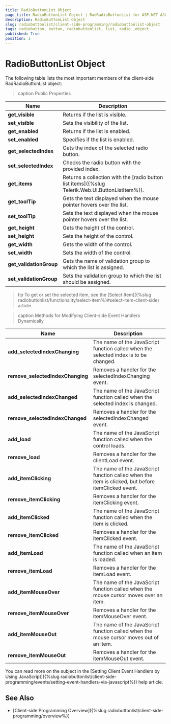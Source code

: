 ```yaml
---
title: RadioButtonList Object
page_title: RadioButtonList Object | RadRadioButtonList for ASP.NET AJAX Documentation
description: RadioButtonList Object
slug: radiobuttonlist/client-side-programming/radiobuttonlist-object
tags: radiobutton, button, radiobuttonlist, list, radio ,object
published: True
position: 1
---
```


# RadioButtonList Object

The following table lists the most important members of the client-side RadRadioButtonList object:

>caption Public Properties

| Name | Description |
| ------ | ------ |
|**get_visible**|Returns if the list is visible.|
|**set_visible**|Sets the visibility of the list.|
|**get_enabled**|Returns if the list is enabled.|
|**set_enabled**|Specifies if the list is enabled.|
|**get_selectedIndex**|Gets the index of the selected radio button.|
|**set_selectedIndex**|Checks the radio button with the provided index.|
|**get_items**|Returns a collection with the [radio button list items]({%slug Telerik.Web.UI.ButtonListItem%}).|
|**get_toolTip**|Gets the text displayed when the mouse pointer hovers over the list. |
|**set_toolTip**|Sets the text displayed when the mouse pointer hovers over the list. |
|**get_height**|Gets the height of the control.|
|**set_height**|Sets the height of the control.|
|**get_width**|Gets the width of the control.|
|**set_width**|Sets the width of the control.|
|**get_validationGroup**|Gets the name of validation group to which the list is assigned.  	 |
|**set_validationGroup**|Sets the validation group to which the list should be assigned.  	 |

>tip To get or set the selected item, see the [Select Item]({%slug radiobuttonlist/functionality/select-item%}#select-item-client-side) article.

>caption Methods for Modifying Client-side Event Handlers Dynamically

| Name | Description |
| ------ | ------ |
|**add_selectedIndexChanging**|The name of the JavaScript function called when the selected index is to be changed.|
|**remove_selectedIndexChanging**|Removes a handler for the selectedIndexChanging event.|
|**add_selectedIndexChanged**|The name of the JavaScript function called when the selected index is changed.|
|**remove_selectedIndexChanged**|Removes a handler for the selectedIndexChanged event.|
|**add_load**|The name of the JavaScript function called when the control loads.|
|**remove_load**|Removes a handler for the clientLoad event.|
|**add_itemClicking**|The name of the JavaScript function called when the item is clicked, but before itemClicked event.|
|**remove_itemClicking**|Removes a handler for the itemClicking event.|
|**add_itemClicked**|The name of the JavaScript function called when the item is clicked.|
|**remove_itemClicked**|Removes a handler for the itemClicked event.|
|**add_itemLoad**|The name of the JavaScript function called when an item is loaded.|
|**remove_itemLoad**|Removes a handler for the itemLoad event.|
|**add_itemMouseOver**|The name of the JavaScript function called when the mouse cursor moves over an item.|
|**remove_itemMouseOver**|Removes a handler for the itemMouseOver event.|
|**add_itemMouseOut**|The name of the JavaScript function called when the mouse cursor moves out of an item.|
|**remove_itemMouseOut**|Removes a handler for the itemMouseOut event.|

You can read more on the subject in the [Setting Client Event Handlers by Using JavaScript]({%slug radiobuttonlist/client-side-programming/events/setting-event-handlers-via-javascript%}) help article.

## See Also

 * [Client-side Programming Overview]({%slug radiobuttonlist/client-side-programming/overview%})
 
